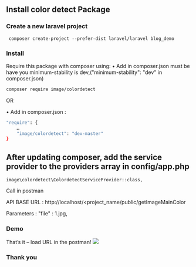 ## Install color detect Package

### Create a new laravel project
```
 composer create-project --prefer-dist laravel/laravel blog_demo
 ```
### Install
Require this package with composer using:
•	Add in composer.json must be have you minimum-stability is dev,("minimum-stability": "dev" in composer.json)
```bash
composer require image/colordetect
```
OR

•	Add in composer.json :
```bash
"require": { 
	…
	"image/colordetect": "dev-master"
}
```
## After updating composer, add the service provider to the providers array in config/app.php
```
image\colordetect\ColordetectServiceProvider::class,
```
Call in postman

API BASE URL : http://localhost/<project_name/public/getImageMainColor

Parameters : "file" : 1.jpg,

 ### Demo
 That’s it – load URL in the postman!
 <img src="https://raw.githubusercontent.com/poojajadav3698/color-detect/master/3.JPG" />
 
### Thank you

